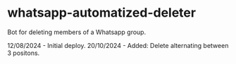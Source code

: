 # whatsapp-automatized-deleter
Bot for deleting members of a Whatsapp group.

12/08/2024 - Initial deploy.
20/10/2024 - Added: Delete alternating between 3 positons.